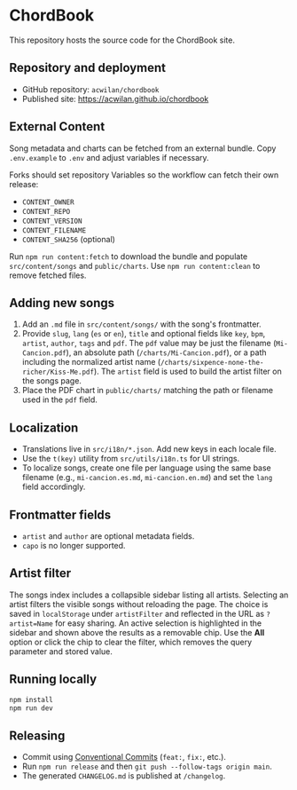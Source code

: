 # ChordBook

This repository hosts the source code for the ChordBook site.

## Repository and deployment

- GitHub repository: `acwilan/chordbook`
- Published site: https://acwilan.github.io/chordbook

## External Content

Song metadata and charts can be fetched from an external bundle. Copy `.env.example` to `.env` and adjust variables if necessary.

Forks should set repository Variables so the workflow can fetch their own release:

- `CONTENT_OWNER`
- `CONTENT_REPO`
- `CONTENT_VERSION`
- `CONTENT_FILENAME`
- `CONTENT_SHA256` (optional)

Run `npm run content:fetch` to download the bundle and populate `src/content/songs` and `public/charts`.
Use `npm run content:clean` to remove fetched files.


## Adding new songs

1. Add an `.md` file in `src/content/songs/` with the song's frontmatter.
2. Provide `slug`, `lang` (`es` or `en`), `title` and optional fields like `key`, `bpm`, `artist`, `author`, `tags` and `pdf`.
   The `pdf` value may be just the filename (`Mi-Cancion.pdf`), an absolute path (`/charts/Mi-Cancion.pdf`),
   or a path including the normalized artist name (`/charts/sixpence-none-the-richer/Kiss-Me.pdf`).
   The `artist` field is used to build the artist filter on the songs page.
3. Place the PDF chart in `public/charts/` matching the path or filename used in the `pdf` field.

## Localization

- Translations live in `src/i18n/*.json`. Add new keys in each locale file.
- Use the `t(key)` utility from `src/utils/i18n.ts` for UI strings.
- To localize songs, create one file per language using the same base filename (e.g., `mi-cancion.es.md`, `mi-cancion.en.md`) and set the `lang` field accordingly.

## Frontmatter fields

- `artist` and `author` are optional metadata fields.
- `capo` is no longer supported.

## Artist filter

The songs index includes a collapsible sidebar listing all artists. Selecting an artist filters
the visible songs without reloading the page. The choice is saved in `localStorage` under
`artistFilter` and reflected in the URL as `?artist=Name` for easy sharing. An active selection is
highlighted in the sidebar and shown above the results as a removable chip. Use the **All** option or
click the chip to clear the filter, which removes the query parameter and stored value.

## Running locally

```bash
npm install
npm run dev
```

## Releasing

- Commit using [Conventional Commits](https://www.conventionalcommits.org/) (`feat:`, `fix:`, etc.).
- Run `npm run release` and then `git push --follow-tags origin main`.
- The generated `CHANGELOG.md` is published at `/changelog`.
